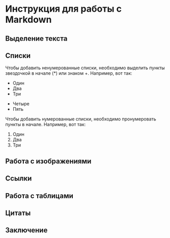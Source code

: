 # Инструкция для работы с Markdown

## Выделение текста

## Списки

Чтобы добавить ненумерованные списки, необходимо выделить пункты звездочкой в начале (*) или знаком +. Например, вот так:
* Один
* Два
* Три
+ Четыре
+ Пять

Чтобы добавить нумерованные списки, необходимо пронумеровать пункты в начале. Например, вот так:
1. Один
2. Два
3. Три

## Работа с изображениями

## Ссылки

## Работа с таблицами

## Цитаты

## Заключение